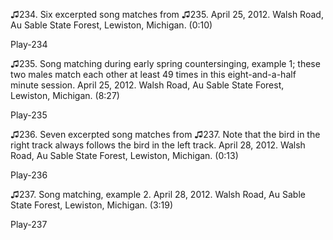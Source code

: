 ♫234. Six excerpted song matches from ♫235. April 25, 2012. Walsh Road,
Au Sable State Forest, Lewiston, Michigan. (0:10)

Play-234

♫235. Song matching during early spring countersinging, example 1; these
two males match each other at least 49 times in this eight-and-a-half
minute session. April 25, 2012. Walsh Road, Au Sable State Forest,
Lewiston, Michigan. (8:27)

Play-235

♫236. Seven excerpted song matches from ♫237. Note that the bird in the
right track always follows the bird in the left track. April 28, 2012.
Walsh Road, Au Sable State Forest, Lewiston, Michigan. (0:13)

Play-236

♫237. Song matching, example 2. April 28, 2012. Walsh Road, Au Sable
State Forest, Lewiston, Michigan. (3:19)

Play-237
